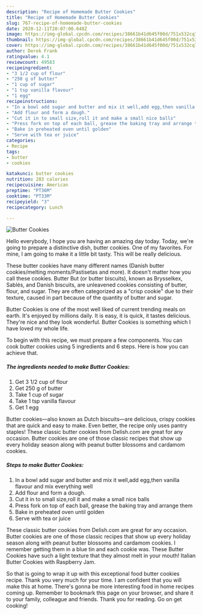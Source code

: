 ```yaml
---
description: "Recipe of Homemade Butter Cookies"
title: "Recipe of Homemade Butter Cookies"
slug: 767-recipe-of-homemade-butter-cookies
date: 2020-12-11T20:07:00.648Z
image: https://img-global.cpcdn.com/recipes/38661b41d645f00d/751x532cq70/butter-cookies-recipe-main-photo.jpg
thumbnail: https://img-global.cpcdn.com/recipes/38661b41d645f00d/751x532cq70/butter-cookies-recipe-main-photo.jpg
cover: https://img-global.cpcdn.com/recipes/38661b41d645f00d/751x532cq70/butter-cookies-recipe-main-photo.jpg
author: Derek Frank
ratingvalue: 4.1
reviewcount: 49583
recipeingredient:
- "3 1/2 cup of flour"
- "250 g of butter"
- "1 cup of sugar"
- "1 tsp vanilla flavour"
- "1 egg"
recipeinstructions:
- "In a bowl add sugar and butter and mix it well,add egg,then vanilla flavour and mix everything well"
- "Add flour and form a dough."
- "Cut it in to small size,roll it and make a small nice balls"
- "Press fork on top of each ball, grease the baking tray and arrange them"
- "Bake in preheated oven until golden"
- "Serve with tea or juice"
categories:
- Recipe
tags:
- butter
- cookies

katakunci: butter cookies 
nutrition: 283 calories
recipecuisine: American
preptime: "PT36M"
cooktime: "PT33M"
recipeyield: "3"
recipecategory: Lunch

---
```



![Butter Cookies](https://img-global.cpcdn.com/recipes/38661b41d645f00d/751x532cq70/butter-cookies-recipe-main-photo.jpg)

Hello everybody, I hope you are having an amazing day today. Today, we're going to prepare a distinctive dish, butter cookies. One of my favorites. For mine, I am going to make it a little bit tasty. This will be really delicious.

These butter cookies have many different names (Danish butter cookies/melting moments/Pastisetas and more). It doesn&#39;t matter how you call these cookies. Butter But (or butter biscuits), known as Brysselkex, Sablés, and Danish biscuits, are unleavened cookies consisting of butter, flour, and sugar. They are often categorized as a &#34;crisp cookie&#34; due to their texture, caused in part because of the quantity of butter and sugar.

Butter Cookies is one of the most well liked of current trending meals on earth. It's enjoyed by millions daily. It is easy, it is quick, it tastes delicious. They're nice and they look wonderful. Butter Cookies is something which I have loved my whole life.


To begin with this recipe, we must prepare a few components. You can cook butter cookies using 5 ingredients and 6 steps. Here is how you can achieve that.

<!--inarticleads1-->

##### The ingredients needed to make Butter Cookies:

1. Get 3 1/2 cup of flour
1. Get 250 g of butter
1. Take 1 cup of sugar
1. Take 1 tsp vanilla flavour
1. Get 1 egg


Butter cookies—also known as Dutch biscuits—are delicious, crispy cookies that are quick and easy to make. Even better, the recipe only uses pantry staples! These classic butter cookies from Delish.com are great for any occasion. Butter cookies are one of those classic recipes that show up every holiday season along with peanut butter blossoms and cardamom cookies. 

<!--inarticleads2-->

##### Steps to make Butter Cookies:

1. In a bowl add sugar and butter and mix it well,add egg,then vanilla flavour and mix everything well
1. Add flour and form a dough.
1. Cut it in to small size,roll it and make a small nice balls
1. Press fork on top of each ball, grease the baking tray and arrange them
1. Bake in preheated oven until golden
1. Serve with tea or juice


These classic butter cookies from Delish.com are great for any occasion. Butter cookies are one of those classic recipes that show up every holiday season along with peanut butter blossoms and cardamom cookies. I remember getting them in a blue tin and each cookie was. These Butter Cookies have such a light texture that they almost melt in your mouth! Italian Butter Cookies with Raspberry Jam. 

So that is going to wrap it up with this exceptional food butter cookies recipe. Thank you very much for your time. I am confident that you will make this at home. There's gonna be more interesting food in home recipes coming up. Remember to bookmark this page on your browser, and share it to your family, colleague and friends. Thank you for reading. Go on get cooking!
